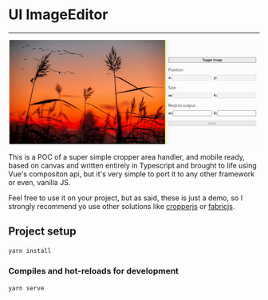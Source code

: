 # UI ImageEditor
---
<p align="center">
  <img src="cropper.gif">
</p>

This is a POC of a super simple cropper area handler, and mobile ready, based on canvas and written entirely in Typescript and brought to life using Vue's compositon api, but it's very simple to port it to any other framework or even, vanilla JS.

Feel free to use it on your project, but as said, these is just a demo, so I strongly recommend yo use other solutions like [cropperjs](https://fengyuanchen.github.io/cropperjs/) or [fabricjs](https://github.com/fabricjs/fabric.js).
## Project setup
```
yarn install
```

### Compiles and hot-reloads for development
```
yarn serve
```
